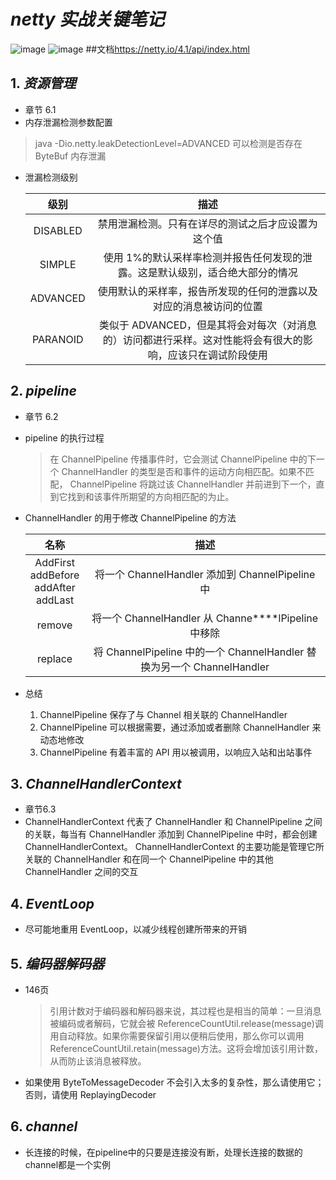 # _netty 实战关键笔记_
![image](https://img.shields.io/badge/jdk-11-brightgreen.svg)
![image](https://img.shields.io/badge/netty-4.1.33-brightgreen.svg)
##文档<https://netty.io/4.1/api/index.html>
## 1. **_资源管理_**

- 章节 6.1
- 内存泄漏检测参数配置

> java -Dio.netty.leakDetectionLevel=ADVANCED 可以检测是否存在 ByteBuf 内存泄漏

- 泄漏检测级别

  |   级别   |                                                    描述                                                     |
  | :------: | :---------------------------------------------------------------------------------------------------------: |
  | DISABLED |                             禁用泄漏检测。只有在详尽的测试之后才应设置为这个值                              |
  |  SIMPLE  |                使用 1%的默认采样率检测并报告任何发现的泄露。这是默认级别，适合绝大部分的情况                |
  | ADVANCED |                     使用默认的采样率，报告所发现的任何的泄露以及对应的消息被访问的位置                      |
  | PARANOID | 类似于 ADVANCED，但是其将会对每次（对消息的）访问都进行采样。这对性能将会有很大的影响，应该只在调试阶段使用 |

## 2. **_pipeline_**

- 章节 6.2
- pipeline 的执行过程

  > 在 ChannelPipeline 传播事件时，它会测试 ChannelPipeline 中的下一个 ChannelHandler 的类型是否和事件的运动方向相匹配。如果不匹配， ChannelPipeline 将跳过该
  > ChannelHandler 并前进到下一个，直到它找到和该事件所期望的方向相匹配的为止。

- ChannelHandler 的用于修改 ChannelPipeline 的方法

  |                      名称                       |                                  描述                                  |
  | :---------------------------------------------: | :--------------------------------------------------------------------: |
  | AddFirst<br/>addBefore<br/>addAfter<br/>addLast |            将一个 ChannelHandler 添加到 ChannelPipeline 中             |
  |                     remove                      |            将一个 ChannelHandler 从 Channe****lPipeline 中移除             |
  |                     replace                     | 将 ChannelPipeline 中的一个 ChannelHandler 替换为另一个 ChannelHandler |

- 总结
    1. ChannelPipeline 保存了与 Channel 相关联的 ChannelHandler
    2. ChannelPipeline 可以根据需要，通过添加或者删除 ChannelHandler 来动态地修改
    3. ChannelPipeline 有着丰富的 API 用以被调用，以响应入站和出站事件
   
## 3. **_ChannelHandlerContext_**   

- 章节6.3
- ChannelHandlerContext 代表了 ChannelHandler 和 ChannelPipeline 之间的关联，每当有 ChannelHandler 添加到 ChannelPipeline 中时，都会创建 ChannelHandlerContext。 ChannelHandlerContext 的主要功能是管理它所关联的 ChannelHandler 和在同一个 ChannelPipeline 中的其他 ChannelHandler 之间的交互

## 4. **_EventLoop_** 

- 尽可能地重用 EventLoop，以减少线程创建所带来的开销

## 5. **_编码器解码器_** 

- 146页
    >引用计数对于编码器和解码器来说，其过程也是相当的简单：一旦消息被编码或者解码，它就会被 ReferenceCountUtil.release(message)调用自动释放。如果你需要保留引用以便稍后使用，那么你可以调用 ReferenceCountUtil.retain(message)方法。这将会增加该引用计数，从而防止该消息被释放。
- 如果使用 ByteToMessageDecoder 不会引入太多的复杂性，那么请使用它；否则，请使用 ReplayingDecoder

## 6. **_channel_**

- 长连接的时候，在pipeline中的只要是连接没有断，处理长连接的数据的channel都是一个实例